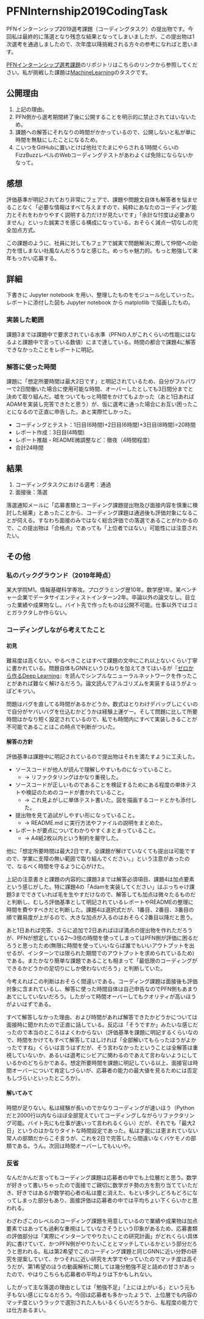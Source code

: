 # PFNInternship2019CodingTask

PFNインターンシップ2019選考課題（コーディングタスク）の提出物です。今回私は最終的に落選となり残念な結果となってしまいましたが、この提出物は1次選考を通過しましたので、次年度以降挑戦される方々の参考になればと思います。

[PFNインターンシップ選考課題](https://github.com/pfnet/intern-coding-tasks)のリポジトリはこちらのリンクから参照してください。私が挑戦した課題は[MachineLearning](https://github.com/pfnet/intern-coding-tasks/tree/master/2019/machine_learning)のタスクです。

## 公開理由
1. 上記の理由。
2. PFN側から選考期間終了後に公開することを明示的に禁止されてはいないため。
3. 課題への解答にそれなりの時間がかかっているので、公開しないと私が単に時間を無駄にしたことになるため。
4. こいつをGitHubに置いとけば他社でたまにやらされる1時間くらいのFizzBuzzレベルのWebコーディングテストがあわよくば免除にならないかなって。

## 感想
評価基準が明記されており非常にフェアで、課題や問題文自体も解答者を悩ませることなく「必要な情報はすべて与えますので、純粋にあなたのコーディング能力とそれをわかりやすく説明する力だけが見たいです」「余計な忖度は必要ありません」といった誠実さを感じる構成になっている。おそらく減点一切なしの完全加点方式。

この課題のように、社員に対してもフェアで誠実で問題解決に際して仲間への助力を惜しまない社風なんだろうなと感じた。めっちゃ魅力的。もっと勉強して来年もっかい応募する。

## 詳細
下書きに Jupyter notebook を用い、整理したものをモジュール化していった。レポートに添付した図も Jupyter notebook から matplotlib で描画したもの。

### 実装した範囲
課題3までは課題中で要求されている水準（PFNの人がこれくらいの性能にはなるよと課題中で言っている数値）にまで達している。時間の都合で課題4に解答できなかったことをレポートに明記。

### 解答に使った時間
課題に「想定所要時間は最大2日です」と明記されているため、自分がフルパワーで2日間働いた場合に使用可能な時間、オーバーしたとしても3日間分までと決めて取り組んだ。嘘をついてもっと時間をかけてもよかった（あと1日あればADAMを実装し完答できたと思う）が、仮に選考に通った場合にお互い困ったことになるので正直に申告した。あと実際忙しかった。

* コーディングとテスト：1日目(6時間)+2日目(6時間)+3日目(8時間)=20時間
* レポート作成：3日目(4時間)
* レポート推敲・README微調整など：徹夜（4時間程度）
* 合計24時間

## 結果
1. コーディングタスクにおける選考：通過
2. 面接後：落選

落選通知メールに「応募書類とコーディング課題提出物及び面接内容を慎重に検討した結果」とあったことから、コーディング課題は通過後も評価対象になることが伺える。すなわち面接のみではなく総合評価での落選であることがわかるので、この提出物は「合格点」であっても「上位者ではない」可能性には注意されたい。

## その他
### 私のバックグラウンド（2019年時点）
某大学院M1。情報基礎科学専攻。プログラミング歴10年。数学歴1年。某ベンチャー企業でデータサイエンティストインターン2年。卒論以外の論文なし。目立った業績や成果物なし。バイト先で作ったものは公開不可能。仕事以外ではゴミとガラクタしか作らない。

### コーディングしながら考えてたこと
#### 初見
難易度は高くない。やるべきことはすべて課題の文中にこれ以上ないくらい丁寧に書かれている。問題自体もGNNというひねりを加えてきてはいるが『[ゼロから作るDeep Learning](https://www.amazon.co.jp/dp/4873117585)』を読んでシンプルなニューラルネットワークを作ったことがあれば難なく解けるだろう。論文読んでアルゴリズムを実装するほうがよっぽどキツい。

問題はバグを直してる時間があるかどうか。数式はとりわけデバッグしにくいので自分がヤバいバグを仕込むかどうかは経験上運ゲー。そして問題に比して所要時間はかなり短く設定されているので、私でも時間内にすべて実装しきることが不可能であることはこの時点で判断がついた。

#### 解答の方針
評価基準は課題中に明記されているので提出物はそれを満たすように工夫した。

* ソースコードが他人が読んで理解しやすいものになっていること。
    * → リファクタリングはかなり重視した。
* ソースコードが正しいものであることを検証するためにある程度の単体テストや検証のためのコードが書かれていること。
    * → これ見よがしに単体テスト書いた。図を描画するコードとかも添付した。
* 提出物を見て追試がしやすい形になっていること。
    * → README.md に実行方法やファイルの説明をまとめた。
* レポートが要点についてわかりやすくまとまっていること。
    * → A4紙2枚以内という制約を厳守した。

他に「想定所要時間は最大2日です。全課題が解けていなくても提出は可能ですので、学業に支障の無い範囲で取り組んでください。」という注意があったので、なるべく時間を守るように心がけた。

上記の注意書きと課題の内容的に課題3までは解答必須項目、課題4は加点要素という感じがした。特に課題4の「Adamを実装してください」はぶっちゃけ課題3までできていれば毛を生やすだけなので、解答しても加点は微々たるものだと判断し、むしろ評価基準として明記されているレポートやREADMEの整理に時間を費やすべきだと判断した。課題4は選択式だが、1番目、2番目、3番目の順で難易度が上がるので、大きな加点が入るのはおそらく2番目以降だと思う。

あと1日あれば完答、さらに追加で2日あればほぼ満点の提出物を作れただろうが、PFNが想定している2〜3倍の時間を使ってしまってはPFN側が評価に困るだろうと思ったため(無限に時間を使っていいならば誰でもいいアウトプットを出せるが、インターンでは限られた期間でのアウトプットを求められているため)である。またかなり簡単な課題であることも相まって「最低限のコーディングができるかどうかの足切りにしか使わないだろう」と判断していた。

今考えればこの判断はおそらく間違いである。コーディング課題は面接後も評価対象に含まれているし、解答に使った時間自体は自己申告なのでPFN側もあまりあてにしていないだろう。したがって時間オーバーしてもクオリティが高いほうがよいはずである。

すべて解答しなかった理由、および時間があれば解答できたかどうかについては面接時に聞かれたので正直に話している。反応は「そうですか」みたいな感じだったので本当のところはよくわからない（評価基準を課題に明記するくらいなので、時間をかけてもすべて解答してほしければ「全部解いてもらったほうがよかったですね」くらいは言うはずだが、そう言わなかったということは全解答は重視していないか、あるいは選考にシビアに関わるのであえて言わないようにしているかのどちらかである。想定所要時間を課題に明記している以上、面接官は時間オーバーについて肯定しづらいが、応募者の能力の最大値を見るためには否定もしづらいといったところか）。

#### 解いてみて
時間が足りない。私は経験が長いのでかなりコーディングが速いほう（Pythonだと2000行以内ならほぼ全部覚えていてコーディングしながらリファクタリング可能。バイト先にも仕事が速いって言われるくらい）だが、それでも「最大2日」というのはかなりタイトな時間設定であった。私は才能には恵まれていない常人の部類だからこそ言うが、これを2日で完答したら間違いなくバケモノの部類である。うん。次回は時間オーバーしてもいいや。

### 反省
なんだかんだ言ってもコーディング課題は応募者の中でも上位層だと思う。数学が好きって書いちゃったので面接でご親切に数学ガチ勢の方を割り当てていただき、好きではあるが数学初心者の私は塵と消えた、もとい多少しどろもどろになってしまった部分もあり、面接評価は応募者の中では平均ちょい下くらいかと思われる。

わざわざこのレベルのコーディング課題を用意しているので業績や成果物は加点要素ではあっても過剰な重視はしていなさそうという印象があるため、応募書類の評価部分は「実際にインターンでやりたいことの研究計画」がどれくらい具体的に書けていて、かつPFN側がやりたいこととマッチしているかという部分だろうと思われる。私は第2希望でこのコーディング課題と同じGNNに近い分野の研究を提案していて、かつそれに近い研究を大学でやっていたのでマッチ度は高そうだが、第1希望のほうの動画解析に関しては幾分勉強不足と詰めの甘さがあったので、やはりこちらも応募者の平均よりは下かもしれない。

したがって主な落選の理由としては「勉強不足」「上には上がいる」という元も子もない感じになるだろう。今回は応募者も多かったようで、上位層でも内容のマッチ度というラックで選別された人もいるくらいだろうから、私程度の能力では仕方あるまい。
